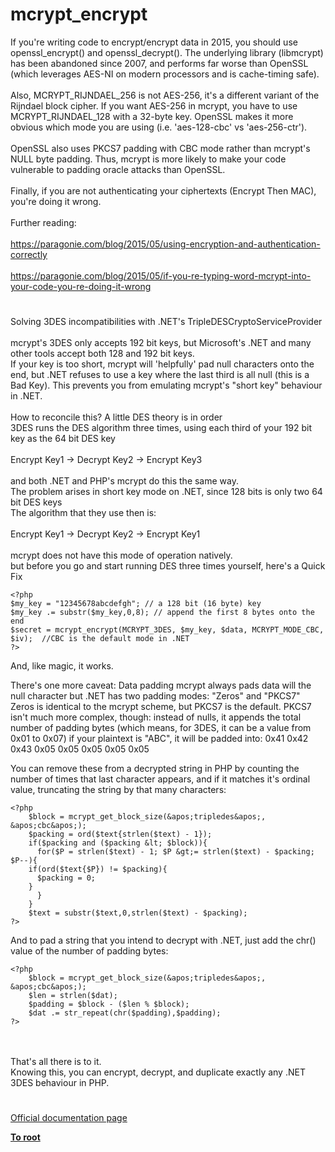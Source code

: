 # mcrypt_encrypt



If you&apos;re writing code to encrypt/encrypt data in 2015, you should use openssl_encrypt() and openssl_decrypt(). The underlying library (libmcrypt) has been abandoned since 2007, and performs far worse than OpenSSL (which leverages AES-NI on modern processors and is cache-timing safe).<br><br>Also, MCRYPT_RIJNDAEL_256 is not AES-256, it&apos;s a different variant of the Rijndael block cipher. If you want AES-256 in mcrypt, you have to use MCRYPT_RIJNDAEL_128 with a 32-byte key. OpenSSL makes it more obvious which mode you are using (i.e. &apos;aes-128-cbc&apos; vs &apos;aes-256-ctr&apos;).<br><br>OpenSSL also uses PKCS7 padding with CBC mode rather than mcrypt&apos;s NULL byte padding. Thus, mcrypt is more likely to make your code vulnerable to padding oracle attacks than OpenSSL.<br><br>Finally, if you are not authenticating your ciphertexts (Encrypt Then MAC), you&apos;re doing it wrong.<br><br>Further reading:<br><br>https://paragonie.com/blog/2015/05/using-encryption-and-authentication-correctly<br><br>https://paragonie.com/blog/2015/05/if-you-re-typing-word-mcrypt-into-your-code-you-re-doing-it-wrong  

#

Solving 3DES incompatibilities with .NET&apos;s TripleDESCryptoServiceProvider<br><br>mcrypt&apos;s 3DES only accepts 192 bit keys, but Microsoft&apos;s .NET and many other tools accept both 128 and 192 bit keys.<br>If your key is too short, mcrypt will &apos;helpfully&apos; pad null characters onto the end, but .NET refuses to use a key where the last third is all null (this is a Bad Key). This prevents you from emulating mcrypt&apos;s "short key" behaviour in .NET.<br><br>How to reconcile this? A little DES theory is in order<br>3DES runs the DES algorithm three times, using each third of your 192 bit key as the 64 bit DES key<br><br>Encrypt Key1 -&gt; Decrypt Key2 -&gt; Encrypt Key3<br><br>and both .NET and PHP&apos;s mcrypt do this the same way.<br>The problem arises in short key mode on .NET, since 128 bits is only two 64 bit DES keys<br>The algorithm that they use then is:<br><br>Encrypt Key1 -&gt; Decrypt Key2 -&gt; Encrypt Key1<br><br>mcrypt does not have this mode of operation natively.<br>but before you go and start running DES three times yourself, here&apos;s a Quick Fix<br>

```
<?php
$my_key = "12345678abcdefgh"; // a 128 bit (16 byte) key
$my_key .= substr($my_key,0,8); // append the first 8 bytes onto the end
$secret = mcrypt_encrypt(MCRYPT_3DES, $my_key, $data, MCRYPT_MODE_CBC, $iv);  //CBC is the default mode in .NET
?>
```


And, like magic, it works.

There&apos;s one more caveat: Data padding
mcrypt always pads data will the null character
but .NET has two padding modes: "Zeros" and "PKCS7"
Zeros is identical to the mcrypt scheme, but PKCS7 is the default.
PKCS7 isn&apos;t much more complex, though:
instead of nulls, it appends the total number of padding bytes (which means, for 3DES, it can be a value from 0x01 to 0x07)
if your plaintext is "ABC", it will be padded into:
0x41 0x42 0x43 0x05 0x05 0x05 0x05 0x05

You can remove these from a decrypted string in PHP by counting the number of times that last character appears, and if it matches it&apos;s ordinal value, truncating the string by that many characters:


```
<?php
    $block = mcrypt_get_block_size(&apos;tripledes&apos;, &apos;cbc&apos;);
    $packing = ord($text{strlen($text) - 1});
    if($packing and ($packing &lt; $block)){
      for($P = strlen($text) - 1; $P &gt;= strlen($text) - $packing; $P--){
    if(ord($text{$P}) != $packing){
      $packing = 0;
    }
      }
    }
    $text = substr($text,0,strlen($text) - $packing);
?>
```


And to pad a string that you intend to decrypt with .NET, just add the chr() value of the number of padding bytes:


```
<?php
    $block = mcrypt_get_block_size(&apos;tripledes&apos;, &apos;cbc&apos;);
    $len = strlen($dat);
    $padding = $block - ($len % $block);
    $dat .= str_repeat(chr($padding),$padding);
?>
```
<br><br>That&apos;s all there is to it.<br>Knowing this, you can encrypt, decrypt, and duplicate exactly any .NET 3DES behaviour in PHP.  

#

[Official documentation page](https://www.php.net/manual/en/function.mcrypt-encrypt.php)

**[To root](/README.md)**